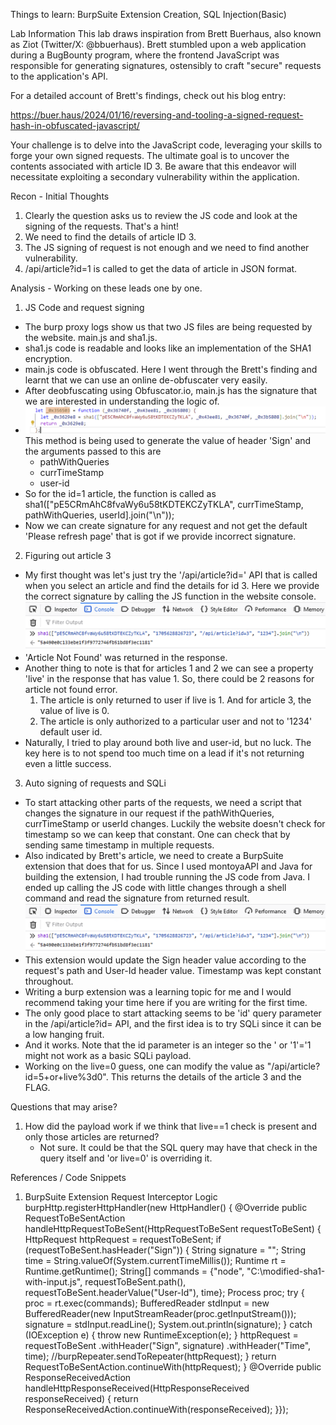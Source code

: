 Things to learn: BurpSuite Extension Creation, SQL Injection(Basic)

Lab Information
This lab draws inspiration from Brett Buerhaus, also known as Ziot (Twitter/X: @bbuerhaus). Brett stumbled upon a web application during a BugBounty program, where the frontend JavaScript was responsible for generating signatures, ostensibly to craft "secure" requests to the application's API.

For a detailed account of Brett's findings, check out his blog entry:

https://buer.haus/2024/01/16/reversing-and-tooling-a-signed-request-hash-in-obfuscated-javascript/

Your challenge is to delve into the JavaScript code, leveraging your skills to forge your own signed requests. The ultimate goal is to uncover the contents associated with article ID 3. Be aware that this endeavor will necessitate exploiting a secondary vulnerability within the application.

Recon - Initial Thoughts
1. Clearly the question asks us to review the JS code and look at the signing of the requests. That's a hint!
2. We need to find the details of article ID 3.
3. The JS signing of request is not enough and we need to find another vulnerability.
4. /api/article?id=1 is called to get the data of article in JSON format.

Analysis - Working on these leads one by one.
1. JS Code and request signing
- The burp proxy logs show us that two JS files are being requested by the website. main.js and sha1.js.
- sha1.js code is readable and looks like an implementation of the SHA1 encryption.
- main.js code is obfuscated. Here I went through the Brett's finding and learnt that we can use an online de-obfuscater very easily.
- After deobfuscating using Obfuscator.io, main.js has the signature that we are interested in understanding the logic of.
- ![Alt text](image.png) This method is being used to generate the value of header 'Sign' and the arguments passed to this are
    - pathWithQueries
    - currTimeStamp
    - user-id
- So for the id=1 article, the function is called as sha1(["pE5CRmAhC8fvaWy6u58tKDTEKCZyTKLA", currTimeStamp, pathWithQueries, userId].join("\n"));
- Now we can create signature for any request and not get the default 'Please refresh page' that is got if we provide incorrect signature.

2. Figuring out article 3
- My first thought was let's just try the '/api/article?id=' API that is called when you select an article and find the details for id 3. Here we provide the correct signature by calling the JS function in the website console.
![Alt text](image-1.png)
- 'Article Not Found' was returned in the response.
- Another thing to note is that for articles 1 and 2 we can see a property 'live' in the response that has value 1. So, there could be 2 reasons for article not found error.
    1. The article is only returned to user if live is 1. And for article 3, the value of live is 0.
    2. The article is only authorized to a particular user and not to '1234' default user id.
- Naturally, I tried to play around both live and user-id, but no luck. The key here is to not spend too much time on a lead if it's not returning even a little success.

3. Auto signing of requests and SQLi
- To start attacking other parts of the requests, we need a script that changes the signature in our request if the pathWithQueries, currTimeStamp or userId changes. Luckily the website doesn't check for timestamp so we can keep that constant. One can check that by sending same timestamp in multiple requests.
- Also indicated by Brett's article, we need to create a BurpSuite extension that does that for us. Since I used montoyaAPI and Java for building the extension, I had trouble running the JS code from Java. I ended up calling the JS code with little changes through a shell command and read the signature from returned result.
![Alt text](image-2.png)
- This extension would update the Sign header value according to the request's path and User-Id header value. Timestamp was kept constant throughout.
- Writing a burp extension was a learning topic for me and I would recommend taking your time here if you are writing for the first time.
- The only good place to start attacking seems to be 'id' query parameter in the /api/article?id= API, and the first idea is to try SQLi since it can be a low hanging fruit.
- And it works. Note that the id parameter is an integer so the ' or '1'='1 might not work as a basic SQLi payload.
- Working on the live=0 guess, one can modify the value as "/api/article?id=5+or+live%3d0". This returns the details of the article 3 and the FLAG.

Questions that may arise?
1. How did the payload work if we think that live==1 check is present and only those articles are returned?
    - Not sure. It could be that the SQL query may have that check in the query itself and 'or live=0' is overriding it.


References / Code Snippets

1. BurpSuite Extension Request Interceptor Logic
burpHttp.registerHttpHandler(new HttpHandler() {    @Override    public RequestToBeSentAction handleHttpRequestToBeSent(HttpRequestToBeSent requestToBeSent) {        HttpRequest httpRequest = requestToBeSent;        if (requestToBeSent.hasHeader("Sign")) {            String signature = "";            String time = String.valueOf(System.currentTimeMillis());            Runtime rt = Runtime.getRuntime();            String[] commands = {"node", "C:\\modified-sha1-with-input.js", requestToBeSent.path(), requestToBeSent.headerValue("User-Id"), time};            Process proc;            try {                proc = rt.exec(commands);                BufferedReader stdInput = new BufferedReader(new                        InputStreamReader(proc.getInputStream()));                signature = stdInput.readLine();                System.out.println(signature);            } catch (IOException e) {                throw new RuntimeException(e);            }            httpRequest = requestToBeSent                    .withHeader("Sign", signature)                    .withHeader("Time", time);            //burpRepeater.sendToRepeater(httpRequest);        }        return RequestToBeSentAction.continueWith(httpRequest);    }    @Override    public ResponseReceivedAction handleHttpResponseReceived(HttpResponseReceived responseReceived) {        return ResponseReceivedAction.continueWith(responseReceived);    }});
